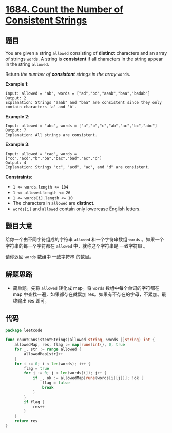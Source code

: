 # [1684. Count the Number of Consistent Strings](https://leetcode.com/problems/count-the-number-of-consistent-strings/)


## 题目

You are given a string `allowed` consisting of **distinct** characters and an array of strings `words`. A string is **consistent** if all characters in the string appear in the string `allowed`.

Return *the number of **consistent** strings in the array* `words`.

**Example 1**:

```
Input: allowed = "ab", words = ["ad","bd","aaab","baa","badab"]
Output: 2
Explanation: Strings "aaab" and "baa" are consistent since they only contain characters 'a' and 'b'.

```

**Example 2**:

```
Input: allowed = "abc", words = ["a","b","c","ab","ac","bc","abc"]
Output: 7
Explanation: All strings are consistent.

```

**Example 3**:

```
Input: allowed = "cad", words = ["cc","acd","b","ba","bac","bad","ac","d"]
Output: 4
Explanation: Strings "cc", "acd", "ac", and "d" are consistent.

```

**Constraints**:

- `1 <= words.length <= 104`
- `1 <= allowed.length <= 26`
- `1 <= words[i].length <= 10`
- The characters in `allowed` are **distinct**.
- `words[i]` and `allowed` contain only lowercase English letters.

## 题目大意

给你一个由不同字符组成的字符串 `allowed` 和一个字符串数组 `words` 。如果一个字符串的每一个字符都在 `allowed` 中，就称这个字符串是 一致字符串 。

请你返回 `words` 数组中 一致字符串 的数目。

## 解题思路

- 简单题。先将 `allowed` 转化成 map。将 `words` 数组中每个单词的字符都在 map 中查找一遍，如果都存在就累加 res。如果有不存在的字母，不累加。最终输出 res 即可。

## 代码

```go
package leetcode

func countConsistentStrings(allowed string, words []string) int {
	allowedMap, res, flag := map[rune]int{}, 0, true
	for _, str := range allowed {
		allowedMap[str]++
	}
	for i := 0; i < len(words); i++ {
		flag = true
		for j := 0; j < len(words[i]); j++ {
			if _, ok := allowedMap[rune(words[i][j])]; !ok {
				flag = false
				break
			}
		}
		if flag {
			res++
		}
	}
	return res
}
```